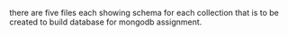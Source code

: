 there are five files each showing schema for each collection that is to be created to build database for mongodb assignment.

